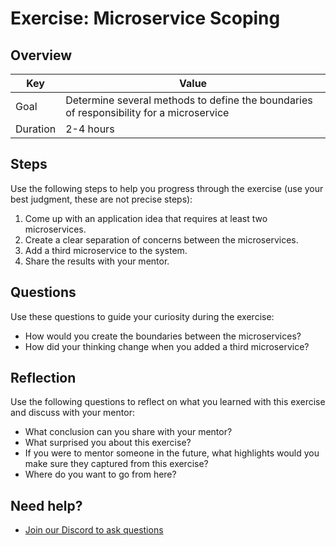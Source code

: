 # Exercise: Microservice Scoping

## Overview

| Key | Value |
| --- | --- |
| Goal | Determine several methods to define the boundaries of responsibility for a microservice |
| Duration | 2-4 hours |


## Steps

Use the following steps to help you progress through the exercise (use your best judgment, these are not precise steps):

1. Come up with an application idea that requires at least two microservices. 
2. Create a clear separation of concerns between the microservices.
3. Add a third microservice to the system. 
4. Share the results with your mentor. 

## Questions

Use these questions to guide your curiosity during the exercise:

- How would you create the boundaries between the microservices?
- How did your thinking change when you added a third microservice?

## Reflection

Use the following questions to reflect on what you learned with this exercise and discuss with your mentor:

- What conclusion can you share with your mentor?
- What surprised you about this exercise?
- If you were to mentor someone in the future, what highlights would you make sure they captured from this exercise? 
- Where do you want to go from here?

## Need help?

- [Join our Discord to ask questions](https://discord.gg/bDVYvG3Czd)
